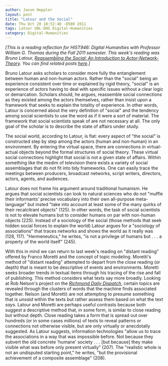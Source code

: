 ```yaml
---
author: Jason Heppler
layout: post
title: "Latour and the Social"
date: Thu Oct 20 10:52:40 -0500 2011
tags: Latour UNL-DHS Digital-Humanities
category: Digital-Humanities
---
```


*[This is a reading reflection for HIST946: Digital Humanities with Professor William
G. Thomas during the Fall 2011 semester. This week's reading was Bruno Latour,
*[Reassembling the Social: An Introduction to
Actor-Network-Theory](http://www.amazon.com/Reassembling-Social-Introduction-Actor-Network-Theory-Management/dp/0199256055)*. You can find related posts [here](http://jasonheppler.org/the-digital-humanities-seminar.html).]*

Bruno Latour asks scholars to consider more fully the entanglement between human and non-human actors. Rather than the "social" being an experience consistent over time or explained by rigid theory, "social" is an experience of actors having to deal with specific issues without a clear logic or demarcation. Scholars should, he argues, reassemble social connections as they existed among the actors themselves, rather than insist upon a framework that seeks to explain the totality of experience. In other words, Latour is concerned about the very definition of "social" and the tendency among social scientists to use the word as if it were a sort of material. The framework that social scientists speak of are not necessary at all. The only goal of the scholar is to describe the state of affairs under study.

The social world, according to Latour, is flat: every aspect of "the social" is constructed step by step among the actors (human and non-human) in an environment. By entering the virtual space, there are connections in virtual-actual objects beyond the formal structures of social theory. These virtual social connections highlight that social is not a given state of affairs. Within something like the medim of television there exists a variety of social assemblages that do not fit into tidy frameworks. One can easily trace the meetings between producers, broadcast networks, script writers, directors, actors, agents, and audiences.

Latour does not frame his argument around traditional humanism. He argues that social
scientists can look to natural sciences who do not "muffle their informants' precise
vocabulary into their own all-purpose meta-language" but insted "take into account at
least some of the many quirks of their recalcitrant objects" (125). In other words,
the task of social scientists is not to elevate humans but to consider humans on par
with non-human objects (225). Instead of a sociology of the social (those methods
that seek hidden social forces to explain the world) Latour argues for a "sociology
of associations" that traces networks and shows the world as it really was (128,
117). "Hermeneutics," he writes, "is not a privilege of humans but . . . a property
of the world itself" (245).

With this in mind we can return to last week's reading on "distant reading" offered
by Franco Moretti and the concept of topic modeling. Moretti's method of "distant
reading" attempted to depart from the close reading (or depth) that is meant to be
descriptive of events and environments. Moretti seeks broader trends in textual items
through his tracing of the rise and fall of publishing. This method considers what
texts say more broadly. Looking at Rob Nelson's project on the *[Richmond Daily
Dispatch](http://dsl.richmond.edu/dispatch/)*, certain topics are revealed through the clusters of words that the machine
finds associated together. Nelson (and Moretti) are not attempting to presume
something that is *unsaid* within the texts but rather assess them based on what the
text *says*. Latour and Moretti are perhaps useful contrasts because both suggest a
descriptive method that, in some form, is similar to close reading but without depth.
Close reading takes a form that is spread out over hundreds (or in some cases
millions) of texts to reveal patterns or connections not otherwise visible, but are
only virtually or anecdotally suggested. As Latour suggests, information technologies
"allow us to trace the associations in a way that was impossible before. Not because
they subvert the old concrete 'humane' society . . . [but because] they make visible
what was before only present virtually" (207). The "realistic whole is not an
undisputed starting point," he writes, "but the provisional achievement of a
composite assemblage" (208).
